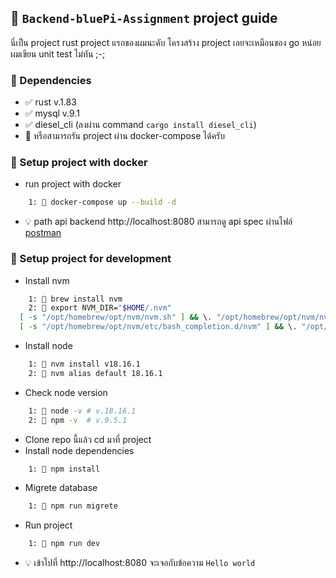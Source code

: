 ## 📙 `Backend-bluePi-Assignment` project guide

นี่เป็น project rust project แรกของผมนะคับ โครงสร้าง project เลยจะเหมือนของ go หน่อย ผมเขียน unit test ไม่ทัน ;-; 

### 📍 Dependencies
- ✅ rust v.1.83
- ✅ mysql v.9.1
- ✅ diesel_cli (ลงผ่าน command `cargo install diesel_cli`)
- 📄 หรือสามารถรัน project ผ่าน docker-compose ได้ครับ 

### 📁 Setup project with docker
- run project with docker
```bash
    1: 📄 docker-compose up --build -d
```
- 💡 path api backend http://localhost:8080 สามารถดู api spec ผ่านไฟล์ [postman](/postman_collection.json)

### 📁 Setup project for development
- Install nvm
```bash
    1: 📄 brew install nvm
    2: 📄 export NVM_DIR="$HOME/.nvm"
  [ -s "/opt/homebrew/opt/nvm/nvm.sh" ] && \. "/opt/homebrew/opt/nvm/nvm.sh"
  [ -s "/opt/homebrew/opt/nvm/etc/bash_completion.d/nvm" ] && \. "/opt/homebrew/opt/nvm/etc/bash_completion.d/nvm"  
```
- Install node
```bash
    1: 📄 nvm install v18.16.1
    2: 📄 nvm alias default 18.16.1
```
- Check node version
```bash
    1: 📄 node -v # v.18.16.1
    2: 📄 npm -v  # v.9.5.1
```
- Clone repo นี้แล้ว cd มาที่ project
- Install node dependencies
```bash
    1: 📄 npm install
```
- Migrete database
```bash
    1: 📄 npm run migrete
```
- Run project
```bash
    1: 📄 npm run dev
```
- 💡 เข้าไปที่ http://localhost:8080 จะเจอกับข้อความ `Hello world`
